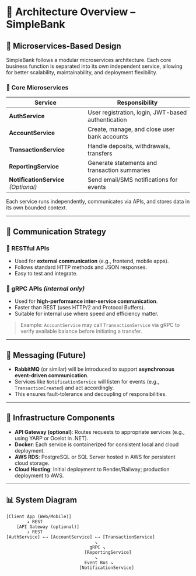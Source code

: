 # 📐 Architecture Overview – SimpleBank

## 🧱 Microservices-Based Design

SimpleBank follows a modular microservices architecture. Each core business function is separated into its own independent service, allowing for better scalability, maintainability, and deployment flexibility.

### 🧩 Core Microservices

| Service             | Responsibility                                      |
|---------------------|------------------------------------------------------|
| **AuthService**     | User registration, login, JWT-based authentication  |
| **AccountService**  | Create, manage, and close user bank accounts        |
| **TransactionService** | Handle deposits, withdrawals, transfers         |
| **ReportingService**   | Generate statements and transaction summaries    |
| **NotificationService** *(Optional)* | Send email/SMS notifications for events |

Each service runs independently, communicates via APIs, and stores data in its own bounded context.

---

## 🔄 Communication Strategy

### 🔹 RESTful APIs
- Used for **external communication** (e.g., frontend, mobile apps).
- Follows standard HTTP methods and JSON responses.
- Easy to test and integrate.

### 🔹 gRPC APIs *(internal only)*
- Used for **high-performance inter-service communication**.
- Faster than REST (uses HTTP/2 and Protocol Buffers).
- Suitable for internal use where speed and efficiency matter.

> Example: `AccountService` may call `TransactionService` via gRPC to verify available balance before initiating a transfer.

---

## 💬 Messaging (Future)
- **RabbitMQ** (or similar) will be introduced to support **asynchronous event-driven communication**.
- Services like `NotificationService` will listen for events (e.g., `TransactionCreated`) and act accordingly.
- This ensures fault-tolerance and decoupling of responsibilities.

---

## 🧱 Infrastructure Components

- **API Gateway (optional)**: Routes requests to appropriate services (e.g., using YARP or Ocelot in .NET).
- **Docker**: Each service is containerized for consistent local and cloud deployment.
- **AWS RDS**: PostgreSQL or SQL Server hosted in AWS for persistent cloud storage.
- **Cloud Hosting**: Initial deployment to Render/Railway; production deployment to AWS.

---

## 📊 System Diagram

```text
[Client App (Web/Mobile)]
        ↓ REST
    [API Gateway (optional)]
        ↓ REST
[AuthService] ←→ [AccountService] ←→ [TransactionService]
                                  ↘
                                gRPC ↘
                              [ReportingService]
                                  ↘
                              Event Bus ↘
                            [NotificationService]
